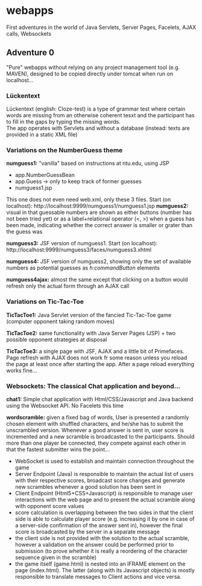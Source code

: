 ﻿# webapps
First adventures in the world of Java Servlets, Server Pages, Facelets, AJAX calls, Websockets

<h2>Adventure 0</h2>
"Pure" webapps without relying on any project management tool (e.g. MAVEN), designed to be copied directly under tomcat when run on localhost...

<h3>Lückentext</h3>
Lückentext (english: Cloze-test) is a type of grammar test where certain words are missing from an otherwise coherent tesxt and the participant has to fill in the gaps by typing the missing words.<br/>
The app operates with Servlets and without a database (instead: texts are provided in a static XML file)

<h3>Variations on the NumberGuess theme</h3>
<p><strong>numguess1:</strong> "vanilla" based on instructions at ntu.edu, using JSP
<ul><li>app.NumberGuessBean</li>
<li>app.Guess -> only to keep track of former guesses</li>
<li>numguess1.jsp</li></ul>
This one does not even need web.xml, only these 3 files. Start (on localhost): http://localhost:9999/numguess1/numguess1.jsp
<strong>numguess2:</strong> visual in that guessable numbers are shown as either buttons (number has not been tried yet) or as a label+relational operator (<, >) when a guess has been made, indicating whether the correct answer is smaller or grater than the guess was</p>
<p><strong>numguess3:</strong> JSF version of numguess1. Start (on localhost): http://localhost:9999/numguess3/faces/numguess3.xhtml</p>
<p><strong>numguess4:</strong> JSF version of numguess2, showing only the set of available numbers as potential guesses as <em>h:commandButton</em> elements</p>
<p><strong>numguess4ajax:</strong> almost the same except that clicking on a button would refresh only the actual form through an AJAX call</p>

<h3>Variations on Tic-Tac-Toe</h3>
<p><strong>TicTacToe1:</strong> Java Servlet version of the fancied Tic-Tac-Toe game (computer opponent taking random moves)</p>
<p><strong>TicTacToe2:</strong> same functionality with Java Server Pages (JSP) + two possible opponent strategies at disposal</p>
<p><strong>TicTacToe3:</strong> a single page with JSF, AJAX and a little bit of Primefaces. Page refresh with AJAX does not work fr some reason unless you reload the page at least once after starting the app. After a page reload everything works fine...

<h3>Websockets: The classical Chat application and beyond...</h3>
<p><strong>chat1:</strong> Simple chat application with Html/CSS/Javascript and Java backend using the Websocket API. No Facelets this time </p>
<p><strong>wordscramble:</strong> given a fixed bag of words, User is presented a randomly chosen element with shuffled characters, and he/she has to submit the unscrambled version. Whenever a good answer is sent in, user score is incremented and a new scramble is broadcasted to the participants. Should more than one player be connected, they compete against each other in that the fastest submitter wins the point...<ul>
<li>WebSocket is used to establish and maintain connection throughout the game
<li>Server Endpoint (Java) is responsible to maintain the actual list of users with their respective scores, broadcast score changes and generate new scrambles whenever a good solution has been sent in
<li>Client Endpoint (Html5+CSS+Javascript) is responsible to manage user interactions with the web page and to present the actual scramble along with opponent score values
<li>score calculation is overlapping between the two sides in that the client side is able to calculate player score (e.g. increasing it by one in case of a server-side confirmation of the answer sent in), however the final score is broadcasted by the server in a separate message
<li>the client side is not provided with the solution to the actual scramble, however a validation on the answer could be performed prior to submission (to prove whether it is really a reordering of the character sequence given in the scramble)
<li>the game itself (game.html) is nested into an IFRAME element on the page (index.html). The latter (along with its Javascript objects) is mostly responsible to translate messages to Client actions and vice versa.
</ul></p>